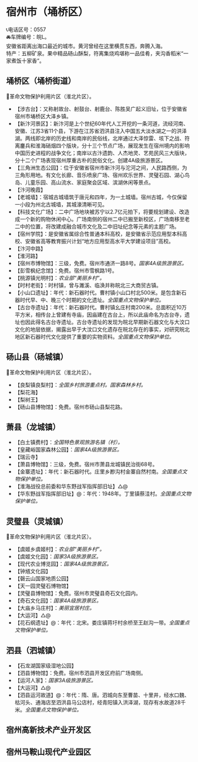 # 宿州市（埇桥区）  
📞电话区号：0557  
🚘车牌编号：皖L。   
安徽省距离出海口最近的城市。黄河曾经在这里横贯东西，奔腾入海。   
特产：五柳矿泉。果中精品砀山酥梨，符离集烧鸡堪称一品佳肴，夹沟香稻米“一家煮饭十家香”。   

## 埇桥区（埇桥街道）  
🚩革命文物保护利用片区（淮北片区）。   
* 【涉古台】：又称射故台、射鼓台、射鹿台、陈胜吴广起义旧址，位于安徽省宿州市埇桥区大泽乡镇。   
* 【新汴河景区】：新汴河是上个世纪60年代人工开挖的一条河道，流经河南、安徽、江苏3省11个县，下游在江苏省泗洪县注入中国五大淡水湖之一的洪泽湖。两线即北岸的历史线和南岸的民俗线，北岸通过大泽惊雷、垓下之战、符离鏖兵和淮海硝烟四个版块，分十三个节点广场，展现发生在宿州境内的影响中国历史进程的战争文化；南岸以古汴遗韵、人杰地灵、艺苑民风三大版块，分十二个广场表现宿州厚重古朴的民俗文化。创建4A级旅游景区。   
* 【三角洲生态公园】：位于安徽省宿州市新汴河与沱河之间，人民路西侧，为三角形用地。有文化长廊、音乐喷泉广场、宿州欢乐世界、灵璧石园、湖心鸟岛、儿童乐园、高山流水、家庭聚会区域、滨湖休闲等景点。   
* 【汴河晚霞】  
* 【老城墙】：宿城古城墙筑于唐元和四年，为一土城墙。宿州古城，今仅保留一小段为州北古城墙，其城濠清晰可见。   
* 【科技文化广场】：二中广场地块被苏宁以2.7亿元拍下，将要规划建设、改造成一个新的购物休闲中心。广场南侧的宿州二中已搬至新校区，广场南移至老二中的位置，将改建成融合城市文化及二中旧址纪念等元素的主题广场。   
* 【宿州学院】：是安徽省属综合性普通本科高校，是安徽省示范应用型本科高校、安徽省高等教育振兴计划“地方应用型高水平大学建设项目”高校。   
* 【汴河中路】  
* 【淮河路】  
* 【宿州市博物馆】：三级，免费。宿州市通济一路8号。*国家4A级旅游景区。*  
* 【彭雪枫纪念馆】：免费。宿州市雪枫路1号。   
* 【桃源镇光明村】：*农业部“美丽乡村”。*  
* 【时村老街】：时村镇，曾与濉溪、临涣并称皖北三大商贸古镇。   
* 【小山口遗址】：年代：新石器时代。曹村镇小山口村北500米。是包含新石器时代早、中、晚三个时期的文化遗址。*全国重点文物保护单位。*  
* 【古台寺遗址】：年代：新石器时代。曹村镇幺庄村南200米。总面积近10万平方米，相传台上曾建有寺庙，因庙建在古台上，所以此庙命名为古台寺，遗址也因此得名古台寺遗址。古台寺遗址的发现为皖北早期新石器文化与大汶口文化的地层依据，揭露出早于大汶口文化遗存在皖北存在的事实，对研究皖北地区新石器时代文化提供了重要的实物资料。*全国重点文物保护单位。*  

## 砀山县（砀城镇）  
🚩革命文物保护利用片区（淮北片区）。   
* 【良梨镇良梨村】：*全国乡村旅游重点村。国家森林乡村。*  
* 【梨花海】  
* 【梨树王】  
* 【砀山县博物馆】：免费。宿州市砀山县梨花路。   

## 萧县（龙城镇）  
* 【白土镇费村】：*全国特色景观旅游名镇（村）。*  
* 【皇藏峪国家森林公园】：*国家4A级旅游景区。*  
* 【瑞云寺】  
* 【萧县博物馆】：三级，免费。宿州市萧县龙城镇民治街68号。   
* 【金寨遗址】：年代：新石器时代。庄里乡尠沟村金寨自然村南。*全国重点文物保护单位。*  
* 【淮海战役总前委和华东野战军指挥部旧址】△@
* 【华东野战军指挥部旧址】@：年代：1948年。丁里镇蔡洼村。*全国重点文物保护单位。*  

## 灵璧县（灵城镇）  
🚩革命文物保护利用片区（淮北片区）。   
* 【虞姬乡虞姬村】：*农业部“美丽乡村”。*  
* 【虞姬文化园】：*国家3A级旅游景区。*  
* 【现代农业博览园】：*国家4A级旅游景区。*  
* 【钟馗文化园】  
* 【磬云山国家地质公园】  
* 【天一园灵璧石博物馆】  
* 【灵璧县博物馆】：免费。宿州市灵璧县奇石文化园内。   
* 【奇石文化园】：*国家4A级旅游景区。*  
* 【大庙乡马庄村】：*美丽宜居村庄。*  
* 【大运河】△@ 
* 【花石纲遗址】@：年代：北宋。娄庄镇蒋圩村余桥至王赵沟一带。*全国重点文物保护单位。*  

## 泗县（泗城镇）  
* 【石龙湖国家级湿地公园】  
* 【泗县博物馆】：免费。宿州市泗县开发区府前广场南侧。   
* 【运河人家】：*国家3A级旅游景区。*  
* 【大运河】△@ 
* 【泗县运河故道】@：年代：隋、唐。泗城向东至曹苗、十里井，经水口魏、枯河头、通海店至泗洪县马公店村，经青阳镇入洪泽湖，现存有水故道28千米。*全国重点文物保护单位。*  

## 宿州高新技术产业开发区  

## 宿州马鞍山现代产业园区  
